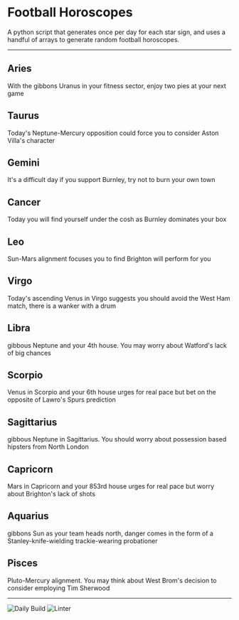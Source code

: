 # Football Horoscopes

A python script that generates once per day for each star sign, and uses a handful of arrays to generate random football horoscopes.

---

<!-- horoscopes_item starts -->
<h2>Aries</h2><p>With the gibbons Uranus in your fitness sector, enjoy two pies at your next game</p><h2>Taurus</h2><p>Today's Neptune-Mercury opposition could force you to consider Aston Villa's character</p><h2>Gemini</h2><p>It's a difficult day if you support Burnley, try not to burn your own town</p><h2>Cancer</h2><p>Today you will find yourself under the cosh as Burnley dominates your box</p><h2>Leo</h2><p>Sun-Mars alignment focuses you to find Brighton will perform for you</p><h2>Virgo</h2><p>Today's ascending Venus in Virgo suggests you should avoid the West Ham match, there is a wanker with a drum</p><h2>Libra</h2><p>gibbous Neptune and your 4th house. You may worry about Watford's lack of big chances</p><h2>Scorpio</h2><p>Venus in Scorpio and your 6th house urges for real pace but bet on the opposite of Lawro's Spurs prediction</p><h2>Sagittarius</h2><p>gibbous Neptune in Sagittarius. You should worry about possession based hipsters from North London</p><h2>Capricorn</h2><p>Mars in Capricorn and your 853rd house urges for real pace but worry about Brighton's lack of shots</p><h2>Aquarius</h2><p>gibbons Sun as your team heads north, danger comes in the form of a Stanley-knife-wielding trackie-wearing probationer</p><h2>Pisces</h2><p>Pluto-Mercury alignment. You may think about West Brom's decision to consider employing Tim Sherwood</p>
<!-- horoscopes_item ends -->

---

![Daily Build](https://github.com/MatBenfield/horofootball.thechels.uk/workflows/Daily%20Build/badge.svg) ![Linter](https://github.com/MatBenfield/horofootball.thechels.uk/workflows/Linter/badge.svg)
